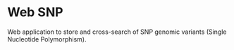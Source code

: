 #  Web SNP
Web application to store and cross-search of SNP genomic variants (Single Nucleotide Polymorphism). 

